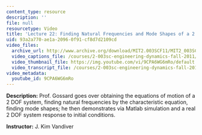 ```yaml
---
content_type: resource
description: ''
file: null
resourcetype: Video
title: 'Lecture 22: Finding Natural Frequencies and Mode Shapes of a 2 DOF System'
uid: 93a2a770-ae1a-2096-0f91-cf8d7d2109cd
video_files:
  archive_url: http://www.archive.org/download/MIT2.003SCF11/MIT2_003SCF11_lec22_300k.mp4
  video_captions_file: /courses/2-003sc-engineering-dynamics-fall-2011/8ed3a1f92074583297c51387ca171ca8_9CPA6WG6mRo.vtt
  video_thumbnail_file: https://img.youtube.com/vi/9CPA6WG6mRo/default.jpg
  video_transcript_file: /courses/2-003sc-engineering-dynamics-fall-2011/b6c4f75036b9b51ab8b683830e146e21_9CPA6WG6mRo.pdf
video_metadata:
  youtube_id: 9CPA6WG6mRo
---
```


**Description:** Prof. Gossard goes over obtaining the equations of motion of a 2 DOF system, finding natural frequencies by the characteristic equation, finding mode shapes; he then demonstrates via Matlab simulation and a real 2 DOF system response to initial conditions.

**Instructor:** J. Kim Vandiver